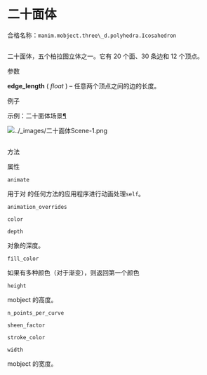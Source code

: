 # 二十面体

合格名称：`manim.mobject.three\_d.polyhedra.Icosahedron`


```py

```

二十面体，五个柏拉图立体之一。它有 20 个面、30 条边和 12 个顶点。

参数

**edge_length** ( _float_ ) – 任意两个顶点之间的边的长度。

例子

示例：二十面体场景[¶](#icosahedronscene)

![../_images/二十面体Scene-1.png](../_images/IcosahedronScene-1.png)


```py

```

方法

属性

`animate`

用于对 的任何方法的应用程序进行动画处理`self`。

`animation_overrides`

`color`

`depth`

对象的深度。

`fill_color`

如果有多种颜色（对于渐变），则返回第一个颜色

`height`

mobject 的高度。

`n_points_per_curve`

`sheen_factor`

`stroke_color`

`width`

mobject 的宽度。
